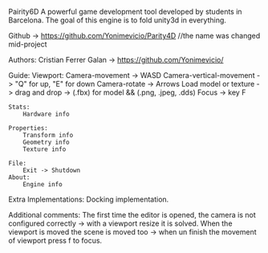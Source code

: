Pairity6D
A powerful game development tool developed by students in Barcelona.
The goal of this engine is to fold unity3d in everything.

Github -> https://github.com/Yonimevicio/Parity4D //the name was changed mid-project

Authors: Cristian Ferrer Galan -> https://github.com/Yonimevicio/

Guide:
	Viewport:
		Camera-movement 	 -> WASD
		Camera-vertical-movement -> "Q" for up, "E" for down
		Camera-rotate 		 -> Arrows
		Load model or texture    -> drag and drop -> (.fbx) for model && (.png, .jpeg, .dds)
		Focus 			 -> key F

	Stats:
		Hardware info

	Properties:
		Transform info
		Geometry info
		Texture info

	File: 
		Exit -> Shutdown
	About:
		Engine info

Extra Implementations:
	Docking implementation.

Additional comments:
	The first time the editor is opened, the camera is not configured correctly -> with a viewport resize it is solved.
	When the viewport is moved the scene is moved too -> when un finish the movement of viewport press f to focus.


	


